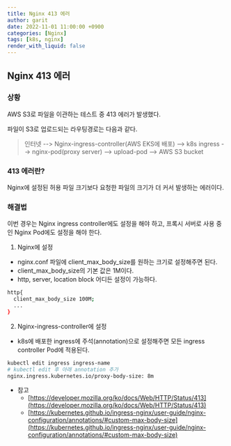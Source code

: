 ```yaml
---
title: Nginx 413 에러
author: garit
date: 2022-11-01 11:00:00 +0900
categories: [Nginx]
tags: [k8s, nginx]
render_with_liquid: false
---
```


## Nginx 413 에러

### 상황
AWS S3로 파일을 이관하는 테스트 중 413 에러가 발생했다.  

파일이 S3로 업로드되는 라우팅경로는 다음과 같다.  

> 인터넷 --> Nginx-ingress-controller(AWS EKS에 배포) --> k8s ingress --> nginx-pod(proxy server) --> upload-pod --> AWS S3 bucket  

### 413 에러란?

Nginx에 설정된 허용 파일 크기보다 요청한 파일의 크기가 더 커서 발생하는 에러이다.  


### 해결법
이번 경우는 Nginx ingress controller에도 설정을 해야 하고, 프록시 서버로 사용 중인 Nginx Pod에도 설정을 해야 한다.

1. Nginx에 설정
- nginx.conf 파일에 client_max_body_size를 원하는 크기로 설정해주면 된다.
- client_max_body_size의 기본 값은 1M이다.
- http, server, location block 어디든 설정이 가능하다.  

```bash
http{
  client_max_body_size 100M;
  ...
}
```

2. Nginx-ingress-controller에 설정
- k8s에 배포한 ingress에 주석(annotation)으로 설정해주면 모든 ingress controller Pod에 적용된다.

```bash
kubectl edit ingress ingress-name
# kubectl edit 후 아래 annotation 추가
nginx.ingress.kubernetes.io/proxy-body-size: 8m
```



- 참고 
  - [https://developer.mozilla.org/ko/docs/Web/HTTP/Status/413](https://developer.mozilla.org/ko/docs/Web/HTTP/Status/413)
  - [https://kubernetes.github.io/ingress-nginx/user-guide/nginx-configuration/annotations/#custom-max-body-size](https://kubernetes.github.io/ingress-nginx/user-guide/nginx-configuration/annotations/#custom-max-body-size)
